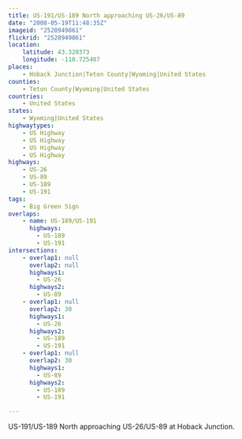 ```yaml
---
title: US-191/US-189 North approaching US-26/US-89
date: "2008-05-19T11:48:35Z"
imageid: "2528949861"
flickrid: "2528949861"
location:
    latitude: 43.320373
    longitude: -110.725407
places:
    - Hoback Junction|Teton County|Wyoming|United States
counties:
    - Teton County|Wyoming|United States
countries:
    - United States
states:
    - Wyoming|United States
highwaytypes:
    - US Highway
    - US Highway
    - US Highway
    - US Highway
highways:
    - US-26
    - US-89
    - US-189
    - US-191
tags:
    - Big Green Sign
overlaps:
    - name: US-189/US-191
      highways:
        - US-189
        - US-191
intersections:
    - overlap1: null
      overlap2: null
      highways1:
        - US-26
      highways2:
        - US-89
    - overlap1: null
      overlap2: 30
      highways1:
        - US-26
      highways2:
        - US-189
        - US-191
    - overlap1: null
      overlap2: 30
      highways1:
        - US-89
      highways2:
        - US-189
        - US-191

---
```

US-191/US-189 North approaching US-26/US-89 at Hoback Junction.